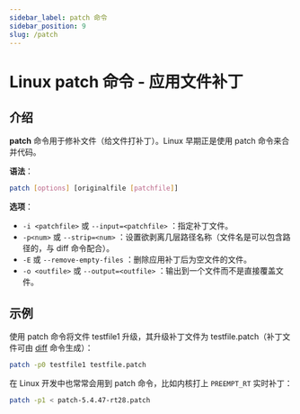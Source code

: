 ```yaml
---
sidebar_label: patch 命令
sidebar_position: 9
slug: /patch
---
```


# Linux patch 命令 - 应用文件补丁



## 介绍

**patch** 命令用于修补文件（给文件打补丁）。Linux 早期正是使用 patch 命令来合并代码。

**语法**：

```bash
patch [options] [originalfile [patchfile]]
```

**选项**：

- `-i <patchfile>` 或 `--input=<patchfile>` ：指定补丁文件。
- `-p<num>` 或 `--strip=<num>` ：设置欲剥离几层路径名称（文件名是可以包含路径的，与 diff 命令配合）。
- `-E` 或 `--remove-empty-files` ：删除应用补丁后为空文件的文件。
- `-o <outfile>` 或 `--output=<outfile>` ：输出到一个文件而不是直接覆盖文件。



## 示例

使用 patch 命令将文件 testfile1 升级，其升级补丁文件为 testfile.patch（补丁文件可由 [diff](/linux-command/diff) 命令生成）：

```bash
patch -p0 testfile1 testfile.patch 
```

在 Linux 开发中也常常会用到 patch 命令，比如内核打上 `PREEMPT_RT` 实时补丁：

```bash
patch -p1 < patch-5.4.47-rt28.patch
```

